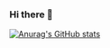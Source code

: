 ### Hi there 👋

[![Anurag's GitHub stats](https://github-readme-stats.vercel.app/api?username=ktss1219&theme=onedark)](https://github.com/anuraghazra/github-readme-stats)

<!--
**ktss1219/ktss1219** is a ✨ _special_ ✨ repository because its `README.md` (this file) appears on your GitHub profile.

Here are some ideas to get you started:

- 🔭 I’m currently working on ...
- 🌱 I’m currently learning ...
- 👯 I’m looking to collaborate on ...
- 🤔 I’m looking for help with ...
- 💬 Ask me about ...
- 📫 How to reach me: ...
- 😄 Pronouns: ...
- ⚡ Fun fact: ...
-->
